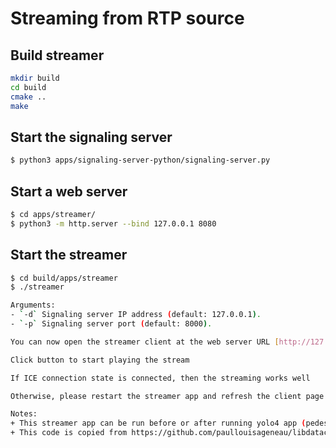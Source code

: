 # Streaming from RTP source

## Build streamer
```sh
mkdir build
cd build
cmake ..
make 
```

## Start the signaling server

```sh
$ python3 apps/signaling-server-python/signaling-server.py
```

## Start a web server

```sh
$ cd apps/streamer/
$ python3 -m http.server --bind 127.0.0.1 8080
```

## Start the streamer

```sh
$ cd build/apps/streamer
$ ./streamer

Arguments:
- `-d` Signaling server IP address (default: 127.0.0.1).
- `-p` Signaling server port (default: 8000).

You can now open the streamer client at the web server URL [http://127.0.0.1:8080](http://127.0.0.1:8080).

Click button to start playing the stream

If ICE connection state is connected, then the streaming works well

Otherwise, please restart the streamer app and refresh the client page

Notes:
+ This streamer app can be run before or after running yolo4 app (pedestrian detection app) / starting rtp stream
+ This code is copied from https://github.com/paullouisageneau/libdatachannel.
```